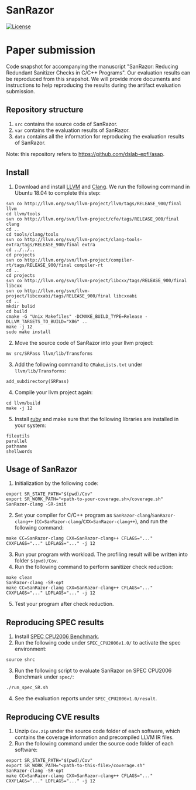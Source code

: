 # SanRazor
[![License](https://img.shields.io/github/license/SanRazor-repo/SanRazor)](https://opensource.org/licenses/Apache-2.0)
# Paper submission
Code snapshot for accompanying the manuscript "SanRazor: Reducing Redundant Sanitizer Checks in C/C++ Programs". Our evaluation results can be reproduced from this snapshot. We will provide more documents and instructions to help reproducing the results during the artifact evaluation submission.

## Repository structure
1. `src` contains the source code of SanRazor.
2. `var` contains the evaluation results of SanRazor.
3. `data` contains all the information for reproducing the evaluation results of SanRazor.

Note: this repository refers to https://github.com/dslab-epfl/asap.

## Install
1. Download and install [LLVM](https://llvm.org/docs/GettingStarted.html) and [Clang](https://clang.llvm.org/get_started.html).
We run the following command in Ubuntu 18.04 to complete this step:
```
svn co http://llvm.org/svn/llvm-project/llvm/tags/RELEASE_900/final llvm
cd llvm/tools
svn co http://llvm.org/svn/llvm-project/cfe/tags/RELEASE_900/final clang
cd ..
cd tools/clang/tools
svn co http://llvm.org/svn/llvm-project/clang-tools-extra/tags/RELEASE_900/final extra
cd ../../..
cd projects
svn co http://llvm.org/svn/llvm-project/compiler-rt/tags/RELEASE_900/final compiler-rt
cd ..
cd projects
svn co http://llvm.org/svn/llvm-project/libcxx/tags/RELEASE_900/final libcxx
svn co http://llvm.org/svn/llvm-project/libcxxabi/tags/RELEASE_900/final libcxxabi
cd ..
mkdir bulid
cd build
cmake -G "Unix Makefiles" -DCMAKE_BUILD_TYPE=Release -DLLVM_TARGETS_TO_BUILD="X86" ..
make -j 12
sudo make install
```
2. Move the source code of SanRazor into your llvm project:
```
mv src/SRPass llvm/lib/Transforms
```
3. Add the following command to `CMakeLists.txt` under `llvm/lib/Transforms`:
```
add_subdirectory(SRPass)
```
4. Compile your llvm project again:
```
cd llvm/build
make -j 12
```
5. Install [ruby](https://www.ruby-lang.org/en/documentation/installation/) and make sure that the following libraries are installed in your system:
```
fileutils
parallel
pathname
shellwords
```

## Usage of SanRazor
1. Initialization by the following code:
```
export SR_STATE_PATH="$(pwd)/Cov"
export SR_WORK_PATH="<path-to-your-coverage.sh>/coverage.sh"
SanRazor-clang -SR-init
```
2. Set your compiler for C/C++ program as `SanRazor-clang`/`SanRazor-clang++` (`CC=SanRazor-clang`/`CXX=SanRazor-clang++`), and run the following command:
```
make CC=SanRazor-clang CXX=SanRazor-clang++ CFLAGS="..." CXXFLAGS="..." LDFLAGS="..." -j 12
```
3. Run your program with workload. The profiling result will be written into folder `$(pwd)/Cov`.
4. Run the following command to perform sanitizer check reduction:
```
make clean
SanRazor-clang -SR-opt
make CC=SanRazor-clang CXX=SanRazor-clang++ CFLAGS="..." CXXFLAGS="..." LDFLAGS="..." -j 12
```
5. Test your program after check reduction.

## Reproducing SPEC results
1. Install [SPEC CPU2006 Benchmark](https://www.spec.org/cpu2006/).
2. Run the following code under `SPEC_CPU2006v1.0/` to activate the spec environment:
```
source shrc
```
3. Run the following script to evaluate SanRazor on SPEC CPU2006 Benchmark under `spec/`:
```
./run_spec_SR.sh
```
4. See the evaluation reports under `SPEC_CPU2006v1.0/result`.

## Reproducing CVE results
1. Unzip `Cov.zip` under the source code folder of each software, which contains the coverage information and precompiled LLVM IR files.
2. Run the following command under the source code folder of each software:
```
export SR_STATE_PATH="$(pwd)/Cov"
export SR_WORK_PATH="<path-to-this-file>/coverage.sh"
SanRazor-clang -SR-opt
make CC=SanRazor-clang CXX=SanRazor-clang++ CFLAGS="..." CXXFLAGS="..." LDFLAGS="..." -j 12
```
